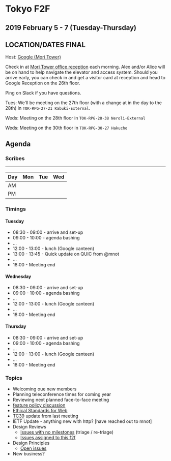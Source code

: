 # Tokyo F2F
## 2019 February 5 - 7 (Tuesday-Thursday)
## LOCATION/DATES FINAL

Host: [Google (Mori Tower)](https://goo.gl/maps/ER5NeLY1V2P2)

Check in at [Mori Tower office reception](https://www.mori.co.jp/en/office/japan/roppongihillsmt/image2.html) each morning. Alex and/or Alice will be on hand to help navigate the elevator and access system. Should you arrive early, you can check in and get a visitor card at reception and head to Google Reception on the 26th floor.

Ping on Slack if you have questions.

Tues: We'll be meeting on the 27th floor (with a change at in the day to the 28th) in `TOK-RPG-27-21 Kabuki-External`.

Weds: Meeting on the 28th floor in `TOK-RPG-28-38 Neroli-External`

Weds: Meeting on the 30th floor in `TOK-RPG-30-27 Hakucho`

## Agenda

### Scribes

----
| Day | Mon | Tue | Wed |
|-----|-----|-----|-----|
| AM  |  |  |
| PM |  |  |

### Timings

#### Tuesday

* 08:30 - 09:00 - arrive and set-up
* 09:00 - 10:00 - agenda bashing
* ...
* 12:00 - 13:00 - lunch (Google canteen)
* 13:00 - 13:45 - Quick update on QUIC from @mnot  
* ...
* 18:00 - Meeting end

#### Wednesday

* 08:30 - 09:00 - arrive and set-up
* 09:00 - 10:00 - agenda bashing
* ...
* 12:00 - 13:00 - lunch (Google canteen)
* ...
* 18:00 - Meeting end

#### Thursday

* 08:30 - 09:00 - arrive and set-up
* 09:00 - 10:00 - agenda bashing
* ...
* 12:00 - 13:00 - lunch (Google canteen)
* ...
* 18:00 - Meeting end


### Topics

* Welcoming oue new members
* Planning teleconference times for coming year
* Reviewing next planned face-to-face meeting
* [feature policy discussion](https://github.com/w3c/webappsec-feature-policy/issues/193#issuecomment-459974333)
* [Ethical Standards for Web](https://docs.google.com/document/d/1tGQOFo-d849sagYDvgGzmSpPFDd_Nf47qb0FT6UjQKc/edit)
* [TC39](https://github.com/tc39/agendas/blob/master/2019/01.md) update from last meeting
* IETF Update - anything new with http? [have reached out to mnot]
* Design Reviews
  * [Issues with no milestones](https://github.com/w3ctag/design-reviews/issues?q=is%3Aopen+is%3Aissue+no%3Amilestone) (triage / re-triage)
  * [Issues assigned to this f2f](https://github.com/w3ctag/design-reviews/issues?q=is%3Aopen+is%3Aissue+milestone%3A2019-02-05-f2f)
* Design Principles
  * [Open issues](https://github.com/w3ctag/design-principles/issues)
* New business?
